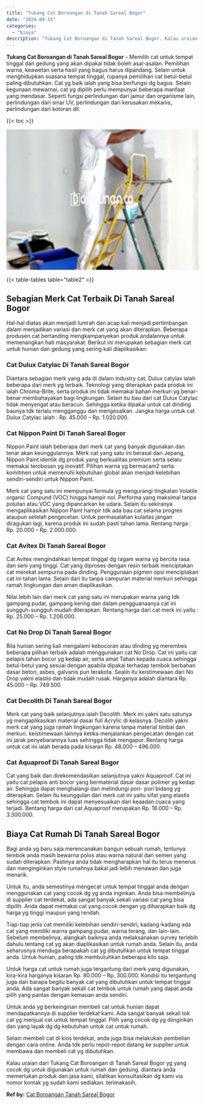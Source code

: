 ```yaml
---
title: "Tukang Cat Boroangan di Tanah Sareal Bogor"
date: "2024-09-15"
categories: 
  - "biaya"
description: "Tukang Cat Boroangan di Tanah Sareal Bogor. Kalau uraian dari Tukang Cat Boroangan di Tanah Sareal Bogor yg yang cocok dg untuk digunakan untuk rumah dan ged..."
---
```


**Tukang Cat Boroangan di Tanah Sareal Bogor** – Memilih cat untuk tempat tinggal dan gedung yang akan dipakai tidak boleh asal-asalan. Pemilihan warna, keawetan serta hasil yang bagus harus dipandang. Selain untuk menghidupkan suasana tempat tinggal, rupanya pemilihan cat betul-betul paling dibutuhkan. Cat yg baik ialah yang bisa berfungsi dg bagus. Selain kegunaan mewarnai, cat yg dipilih perlu mempunyai beberapa manfaat yang mendasar. Seperti fungsi perlindungan dari jamur dan organisme lain, perlindungan dari sinar UV, perlindungan dari kerusakan mekanis, perlindungan dari kotoran dll.

{{< toc >}}

![Tukang Cat Boroangan di Tanah Sareal Bogor](/images/jasa-cat-murah14.png)

{{< table-tables table="table2" >}}

## Sebagian Merk Cat Terbaik Di Tanah Sareal Bogor

Hal-hal diatas akan menjadi lumrah dan acap kali menjadi pertimbangan dalam menjadikan variasi dan merk cat yang akan diterapkan. Beberapa produsen cat bertanding mengkampanyekan produk andalannya untuk memenangkan hati masyarakat. Berikut ini merupakan sebagian merk cat untuk hunian dan gedung yang sering kali diaplikasikan:

### Cat Dulux Catylac Di Tanah Sareal Bogor

Diantara sebagian merk yang ada di dalam industry cat, Dulux catylax ialah beberapa dari merk yg terbaik. Teknologi yang diterapkan pada produk ini ialah Chroma-Brite, serta produk ini tidak memakai bahan merkuri yg benar-benar membahayakan bagi lingkungan. Selain itu bau dari cat Dulux Catylac tidak menyengat atau beracun. Sehingga ketika dipakai untuk cat dinding baunya tdk terlalu mengganggu dan mengesalkan. Jangka harga untuk cat Dulux Catylac ialah : Rp. 45.000 – Rp. 1.020.000.

### Cat Nippon Paint Di Tanah Sareal Bogor

Nippon Paint ialah beberapa dari merk cat yang banyak digunakan dan tenar akan keunggulannya. Merk cat yang satu ini berasal dari Jepang, Nippon Paint identik dg produk yang berkualitas premium serta selalu memakai terobosan yg inovatif. Pilihan warna yg bermacam2 serta komitmen untuk memenuhi kebutuhan global akan menjadi kelebihan sendiri-sendiri untuk Nippon Paint.

Merk cat yang satu ini mempunyai formula yg mengurangi tingkatan Volatile organic Compund (VOC) hingga hampir nol. Performa yang maksimal tanpa polutan atau VOC yang dipancarkan ke udara. Selain itu sekiranya mengaplikasikan Nippon Paint hampir tdk ada bau cat selama progres ataupun setelah pengecetan. Untuk permasalahan kulaitas jangan diragukan lagi, karena produk ini sudah pasti tahan lama. Rentang harga : Rp. 20.000 – Rp. 2.000.000.

### Cat Avitex Di Tanah Sareal Bogor

Cat Avitex mengindahkan tempat tinggal dg ragam warna yg bercita rasa dan seni yang tinggi. Cat yang diproses dengan resin terbaik menciptakan cat merekat sempurna pada dinding. Penggunaan pigmen opsi menciptakan cat ini tahan lama. Selain dari itu tanpa campuran material merkuri sehingga ramah lingkungan dan aman diaplikasikan.

Nilai lebih lain dari merk cat yang satu ini merupakan warna yang tdk gampang pudar, gampang kering dan dalam pengguanaanya cat ini sungguh-sungguh mudah diterapkan. Rentang harga dari cat merk ini yaitu : Rp. 25.000 – Rp. 1.206.000.

### Cat No Drop Di Tanah Sareal Bogor

Bila hunian sering kali mengalami kebocoran atau dinding yg merembes beberapa pilihan terbaik adalah menggunakan cat No Drop. Cat ini yaitu cat pelapis tahan bocor yg kedap air, serta amat Tahan kepada cuaca sehingga betul-betul yang sesuai dengan apabila dipakai terhadap tembok berbahan dasar beton, asbes, galvanis pun terakota. Sealin itu keistimewaan dari No Drop yakni elastis dan tidak mudah rusak. Harganya adalah diantara Rp. 45.000 – Rp. 749.500

### Cat Decolith Di Tanah Sareal Bogor

Merk cat yang baik selanjutnya ialah Decolith. Merk ini yakni satu satunya yg mengaplikasikan material dasar full Acrylic di kelasnya. Decolih yakni merk cat yang juga ramah lingkungan karena tanpa material timbal dan merkuri. keistimewaan lainnya ketika menjalankan pengecatan dengan cat ini jarak penyebarannya luas sehingga tidak mengapur. Rentang harga untuk cat ini ialah berada pada kisaran Rp. 48.000 – 496.000.

### Cat Aquaproof Di Tanah Sareal Bogor

Cat yang baik dan direkomendasikan selanjutnya yakni Aquaproof. Cat ini yaitu cat pelapis anti bocor yang bermaterial dasar dasar polimer yg kedap air. Sehingga dapat menghalangi dan melindungi pori- pori bidang yg diterapkan. Selain itu keunggulan dari merk cat ini yaitu sifat yang elastis sehingga cat tembok ini dapat menyesuaikan dari keaadan cuaca yang terjadi. Bentang harga dari cat Aquaproof merupakan Rp. 18.000 – Rp. 3.300.000.

## Biaya Cat Rumah Di Tanah Sareal Bogor

Bagi anda yg baru saja merencanakan bangun sebuah rumah, tentunya tembok anda masih bewarna polos atau warna natural dari semen yang sudah diterapkan. Pastinya anda tidak mengharapkan hal itu terus menerus dan menginginkan style rumahnya bakal jadi lebih menawan dan juga menarik.

Untuk itu, anda semestinya mengecat untuk tempat tinggal anda dengan menggunakan cat yang cocok dg yg anda inginkan. Anda bisa membelinya di supplier cat terdekat, ada sangat banyak sekali variasi cat yang bisa dipilih. Anda dapat memakai cat yang cocok dengan yg diharapkan baik dg harga yg tinggi maupun yang rendah.

Tiap-tiap jenis cat memiliki kelebihan sendiri-sendiri, kadang-kadang ada cat yang memiliki warna gampang pudar, warna terang, dan lain-lain. Sebelum membelinya, alangkah baiknya anda melaksanakan survey terlebih dahulu tentang cat yg akan diaplikasikan untuk rumah anda. Selain itu, anda seharusnya menduga berapakah cat yg dibutuhkan untuk tempat tinggal anda. Untuk hunian, paling tdk membutuhkan beberapa kilo saja.

Untuk harga cat untuk rumah juga tergantung dari merk yang digunakan, kira-kira harganya kisaran Rp. 80.000 – Rp. 300.000. Kondisi itu tergantung juga dari barapa begitu banyak cat yang dibutuhkan untuk tempat tinggal anda. Ada sangat banyak sekali cat tembok untuk rumah yang dapat anda pilih yang pantas dengan kemauan anda sendiri.

Untuk anda yg berkeinginan membeli cat untuk hunian dapat mendapatkannya di supplier terdekat kami. Ada sangat banyak sekali tok cat yg menjual cat untuk tempat tinggal. Pilih yang cocok dg yg diinginkan dan yang layak dg dg kebutuhan untuk cat untuk rumah.

Selain membeli cat di kios terdekat, anda juga bisa melakukan pembelian dengan cara online. Anda tdk perlu repot-repot datang ke supplier untuk membawa dan membeli cat yg dibutuhkan.

Kalau uraian dari Tukang Cat Boroangan di Tanah Sareal Bogor yg yang cocok dg untuk digunakan untuk rumah dan gedung. diantara anda memerlukan produk dan jasa kami, silahkan konsultasikan dg kami via nomor kontak yg sudah kami sediakan. terimakasih.

**Ref by:** [Cat Boroangan Tanah Sareal Bogor](https://id.wikipedia.org/wiki/Cat)
